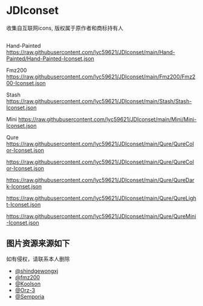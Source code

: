 # JDIconset
收集自互联网icons, 版权属于原作者和商标持有人


##
Hand-Painted  https://raw.githubusercontent.com/lyc59621/JDIconset/main/Hand-Painted/Hand-Painted-Iconset.json

Fmz200 https://raw.githubusercontent.com/lyc59621/JDIconset/main/Fmz200/Fmz200-Iconset.json

Stash https://raw.githubusercontent.com/lyc59621/JDIconset/main/Stash/Stash-Iconset.json

Mini https://raw.githubusercontent.com/lyc59621/JDIconset/main/Mini/Mini-Iconset.json

Qure https://raw.githubusercontent.com/lyc59621/JDIconset/main/Qure/QureColor-Iconset.json

https://raw.githubusercontent.com/lyc59621/JDIconset/main/Qure/QureColor-Iconset.json

https://raw.githubusercontent.com/lyc59621/JDIconset/main/Qure/QureDark-Iconset.json

https://raw.githubusercontent.com/lyc59621/JDIconset/main/Qure/QureLight-Iconset.json

https://raw.githubusercontent.com/lyc59621/JDIconset/main/Qure/QureMini-Iconset.json




## 图片资源来源如下
如有侵权，请联系本人删除

- [@shindgewongxj](https://github.com/shindgewongxj/WHATSINStash?tab=readme-ov-file)
- [@fmz200](https://github.com/fmz200/wool_scripts/tree/main/icons)
- [@Koolson](https://github.com/Koolson/Qure)
- [@Orz-3](https://github.com/Orz-3/mini)
- [@Semporia](https://github.com/Semporia/Hand-Painted-icon)
